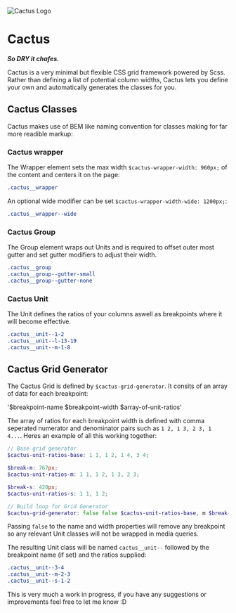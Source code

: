 ![Cactus Logo](http://joedinsdale.co.uk/misc/cactus-logo.png)

# Cactus
_**So DRY it chafes.**_

Cactus is a very minimal but flexible CSS grid framework powered by Scss. Rather than defining a list of potential column widths, Cactus lets you define your own and automatically generates the classes for you.


## Cactus Classes
Cactus makes use of BEM like naming convention for classes making for far more readible markup:

### Cactus wrapper
The Wrapper element sets the max width `$cactus-wrapper-width: 960px;` of the content and centers it on the page:

``` scss
.cactus__wrapper
```

An optional wide modifier can be set `$cactus-wrapper-width-wide: 1200px;`:

``` scss
.cactus__wrapper--wide
```

### Cactus Group
The Group element wraps out Units and is required to offset outer most gutter and set gutter modifiers to adjust their width.

``` scss
.cactus__group
.cactus__group--gutter-small
.cactus__group--gutter-none
```

### Cactus Unit
The Unit defines the ratios of your columns aswell as breakpoints where it will become effective.

``` scss
.cactus__unit--1-2
.cactus__unit--l-13-19
.cactus__unit--m-1-8
```


## Cactus Grid Generator
The Cactus Grid is defined by `$cactus-grid-generator`. It consits of an array of data for each breakpoint:

'$breakpoint-name $breakpoint-width $array-of-unit-ratios'

The array of ratios for each breakpoint width is defined with comma seperated numerator and denominator pairs such as `1 2, 1 3, 2 3, 1 4...`. Heres an example of all this working together:

``` scss
// Base grid generator
$cactus-unit-ratios-base: 1 1, 1 2, 1 4, 3 4;

$break-m: 767px;
$cactus-unit-ratios-m: 1 1, 1 2, 1 3, 2 3;

$break-s: 420px;
$cactus-unit-ratios-s: 1 1, 1 2;

// Build loop for Grid Generator
$cactus-grid-generator: false false $cactus-unit-ratios-base, m $break-m $cactus-unit-ratios-m, s $break-s $cactus-unit-ratios-s;
```

Passing `false` to the name and width properties will remove any breakpoint so any relevant Unit classes will not be wrapped in media queries.

The resulting Unit class will be named `cactus__unit--` followed by the breakpoint name (if set) and the ratios supplied:

``` scss
.cactus__unit--3-4
.cactus__unit--m-2-3
.cactus__unit--s-1-2
```

This is very much a work in progress, if you have any suggestions or improvements feel free to let me know :D
